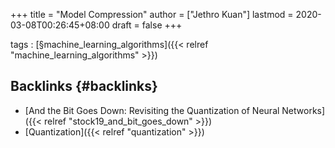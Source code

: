 +++
title = "Model Compression"
author = ["Jethro Kuan"]
lastmod = 2020-03-08T00:26:45+08:00
draft = false
+++

tags
: [§machine\_learning\_algorithms]({{< relref "machine_learning_algorithms" >}})


## Backlinks {#backlinks}

-   [And the Bit Goes Down: Revisiting the Quantization of Neural Networks]({{< relref "stock19_and_bit_goes_down" >}})
-   [Quantization]({{< relref "quantization" >}})
